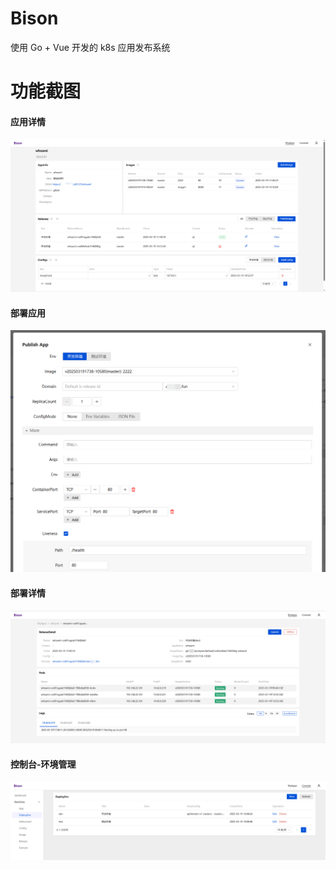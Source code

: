 # Bison

使用 Go + Vue 开发的 k8s 应用发布系统

# 功能截图

#### 应用详情

![image](img/app_detail.png)

#### 部署应用

![image](img/publish_form.png)

#### 部署详情

![image](img/release_detail.png)

#### 控制台-环境管理

![image](img/console.png)
